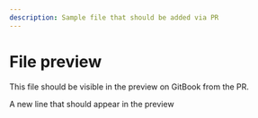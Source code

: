 ```yaml
---
description: Sample file that should be added via PR
---
```


# File preview

This file should be visible in the preview on GitBook from the PR.

A new line that should appear in the preview
